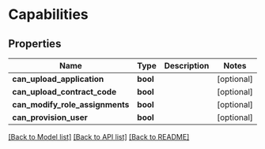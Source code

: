 # Capabilities

## Properties
Name | Type | Description | Notes
------------ | ------------- | ------------- | -------------
**can_upload_application** | **bool** |  | [optional] 
**can_upload_contract_code** | **bool** |  | [optional] 
**can_modify_role_assignments** | **bool** |  | [optional] 
**can_provision_user** | **bool** |  | [optional] 

[[Back to Model list]](../README.md#documentation-for-models) [[Back to API list]](../README.md#documentation-for-api-endpoints) [[Back to README]](../README.md)



